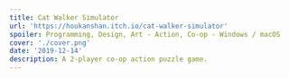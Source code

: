 ```yaml
---
title: Cat Walker Simulator
url: 'https://houkanshan.itch.io/cat-walker-simulator'
spoiler: Programming, Design, Art - Action, Co-op - Windows / macOS
cover: './cover.png'
date: '2019-12-14'
description: A 2-player co-op action puzzle game.
---
```

